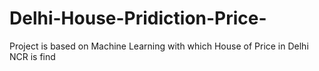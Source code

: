 # Delhi-House-Pridiction-Price-
Project is based on Machine Learning with which House of Price in Delhi NCR is find
